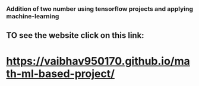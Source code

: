 ### Addition of two number using tensorflow projects and applying machine-learning

## TO see the website click on this link:
# https://vaibhav950170.github.io/math-ml-based-project/
